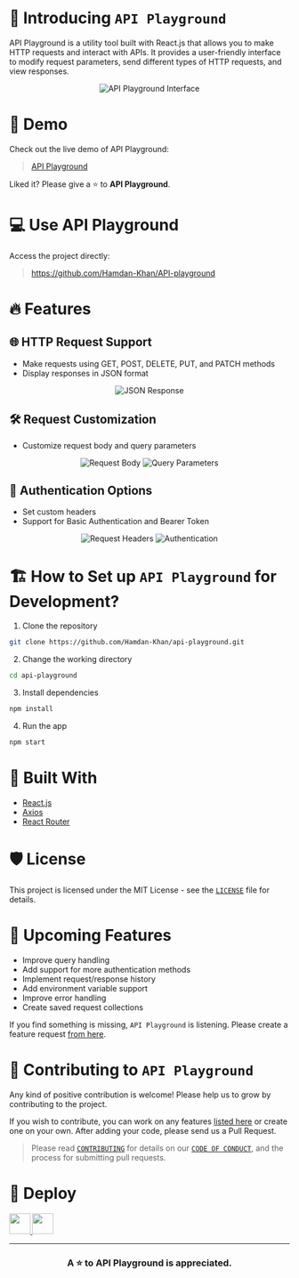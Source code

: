 # 👋 Introducing `API Playground`

API Playground is a utility tool built with React.js that allows you to make HTTP requests and interact with APIs. It provides a user-friendly interface to modify request parameters, send different types of HTTP requests, and view responses.

<p align="center">
<img src="https://res.cloudinary.com/dftm1aoqy/image/upload/v1687354423/api-playground_vogmtc.png" alt="API Playground Interface"/>
</p>

# 🚀 Demo
Check out the live demo of API Playground:

> [API Playground](https://apis-playground.vercel.app/)

Liked it? Please give a ⭐️ to **API Playground**.

# 💻 Use API Playground
Access the project directly:

> https://github.com/Hamdan-Khan/API-playground

# 🔥 Features

## 🌐 HTTP Request Support
- Make requests using GET, POST, DELETE, PUT, and PATCH methods
- Display responses in JSON format

<p align="center">
<img src="https://res.cloudinary.com/dftm1aoqy/image/upload/v1687355161/api-playground-response_flf9lv.png" alt="JSON Response"/>
</p>

## 🛠️ Request Customization
- Customize request body and query parameters

<p align="center">
<img src="https://res.cloudinary.com/dftm1aoqy/image/upload/v1687355160/api-playground-body_yqlb0h.png" alt="Request Body"/>
<img src="https://res.cloudinary.com/dftm1aoqy/image/upload/v1687355160/api-playground-query_bk8jaw.png" alt="Query Parameters"/>
</p>

## 📡 Authentication Options
- Set custom headers
- Support for Basic Authentication and Bearer Token

<p align="center">
<img src="https://res.cloudinary.com/dftm1aoqy/image/upload/v1687355160/api-playground-headers_etgoua.png" alt="Request Headers"/>
<img src="https://res.cloudinary.com/dftm1aoqy/image/upload/v1687355160/api-playground-auth_fxa3ex.png" alt="Authentication"/>
</p>

# 🏗️ How to Set up `API Playground` for Development?

1. Clone the repository

```bash
git clone https://github.com/Hamdan-Khan/api-playground.git
```

2. Change the working directory

```bash
cd api-playground
```

3. Install dependencies

```bash
npm install
```

4. Run the app

```bash
npm start
```

# 🍔 Built With
- [React.js](https://reactjs.org/)
- [Axios](https://axios-http.com/)
- [React Router](https://reactrouter.com/)

# 🛡️ License
This project is licensed under the MIT License - see the [`LICENSE`](LICENSE) file for details.

# 🦄 Upcoming Features
- Improve query handling
- Add support for more authentication methods
- Implement request/response history
- Add environment variable support
- Improve error handling
- Create saved request collections

If you find something is missing, `API Playground` is listening. Please create a feature request [from here](https://github.com/Hamdan-Khan/api-playground/issues/new).

# 🤝 Contributing to `API Playground`
Any kind of positive contribution is welcome! Please help us to grow by contributing to the project.

If you wish to contribute, you can work on any features [listed here](#-upcoming-features) or create one on your own. After adding your code, please send us a Pull Request.

> Please read [`CONTRIBUTING`](CONTRIBUTING.md) for details on our [`CODE OF CONDUCT`](CODE_OF_CONDUCT.md), and the process for submitting pull requests.

# 🚀 Deploy

<a href="https://vercel.com/new/project?template=https://github.com/Hamdan-Khan/api-playground">
<img src="https://vercel.com/button" height="37.5px" />
</a>
<a href="https://app.netlify.com/start/deploy?repository=https://github.com/Hamdan-Khan/api-playground">
<img src="https://www.netlify.com/img/deploy/button.svg" height="37.5px" />
</a>

---

<h3 align="center">
A ⭐️ to <b>API Playground</b> is appreciated.
</h3>

